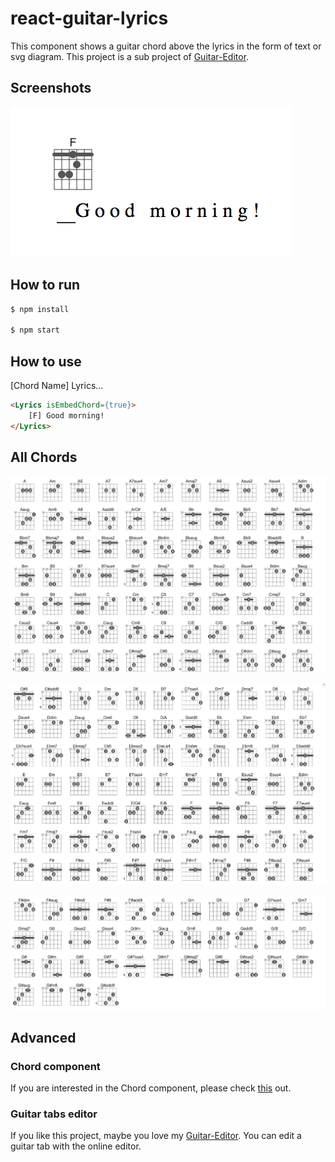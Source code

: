 # react-guitar-lyrics

This component shows a guitar chord above the lyrics in the form of text or svg diagram.
This project is a sub project of [Guitar-Editor](https://github.com/Haixiang6123/Guitar-Editor).

## Screenshots

![Lyrics](./screenshots/Lyrics.png)

## How to run

```bash
$ npm install

$ npm start
```

## How to use

[Chord Name] Lyrics...

```html
<Lyrics isEmbedChord={true}>
    [F] Good morning!
</Lyrics>
```

## All Chords

![Chords 1](./screenshots/Chords1.png)

![Chords 2](./screenshots/Chords2.png)

![Chords 3](./screenshots/Chords3.png)

## Advanced

### Chord component

If you are interested in the Chord component, please check [this](https://github.com/Haixiang6123/react-chord-generator) out.

### Guitar tabs editor

If you like this project, maybe you love my [Guitar-Editor](https://github.com/Haixiang6123/Guitar-Editor).
You can edit a guitar tab with the online editor.